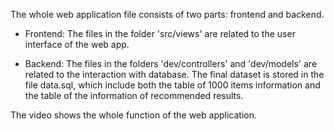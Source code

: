 The whole web application file consists of two parts: frontend and backend.

- Frontend: The files in the folder 'src/views' are related to the user interface of the web app.
  
- Backend: The files in the folders 'dev/controllers' and 'dev/models' are related to the interaction with database.
The final dataset is stored in the file data.sql, which include both the table of 1000 items information and the table of the information of recommended results. 

The video shows the whole function of the web application. 
